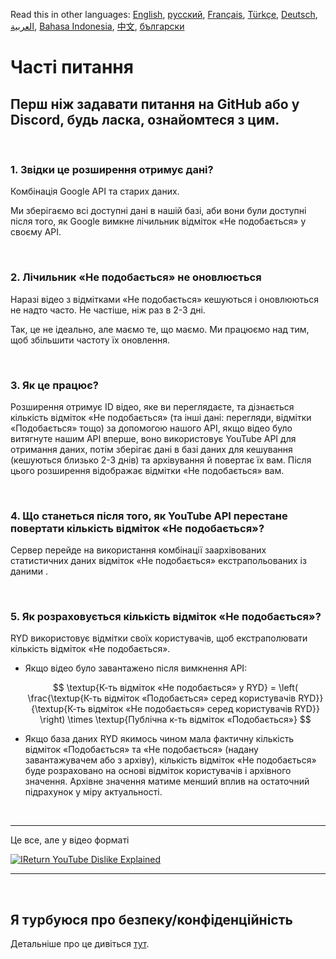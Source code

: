 Read this in other languages: [English](FAQ.md), [русский](FAQru.md), [Français](FAQfr.md), [Türkçe](FAQtr.md), [Deutsch](FAQde.md), [العربية](FAQar.md), [Bahasa Indonesia](FAQid.md), [中文](FAqcn.md), [български](FAQbg.md)

# Часті питання

## Перш ніж задавати питання на GitHub або у Discord, будь ласка, ознайомтеся з цим.

<br>

### **1. Звідки це розширення отримує дані?**

Комбінація Google API та старих даних.

Ми зберігаємо всі доступні дані в нашій базі, аби вони були доступні після того, як Google вимкне лічильник відміток «Не подобається» у своєму API.

<br>

### **2. Лічильник «Не подобається» не оновлюється**

Наразі відео з відмітками «Не подобається» кешуються і оновлюються не надто часто. Не частіше, ніж раз в 2-3 дні.

Так, це не ідеально, але маємо те, що маємо. Ми працюємо над тим, щоб збільшити частоту їх оновлення.

<br>

### **3. Як це працює?**

Розширення отримує ID відео, яке ви переглядаєте, та дізнається кількість відміток «Не подобається» (та інші дані: перегляди, відмітки «Подобається» тощо) за допомогою нашого API, якщо відео було витягнуте нашим API вперше, воно використовує YouTube API для отримання даних, потім зберігає дані в базі даних для кешування (кешуються близько 2-3 днів) та архівування й повертає їх вам. Після цього розширення відображає відмітки «Не подобається» вам.

<br>

### **4. Що станеться після того, як YouTube API перестане повертати кількість відміток «Не подобається»?**

Сервер перейде на використання комбінації заархівованих статистичних даних відміток «Не подобається» екстрапольованих із даними .

<br>

### **5. Як розраховується кількість відміток «Не подобається»?**

RYD використовує відмітки своїх користувачів, щоб екстраполювати кількість відміток «Не подобається».

- Якщо відео було завантажено після вимкнення API:

  $$ \textup{К-ть відміток «Не подобається» у RYD} = \left( \frac{\textup{К-ть відміток «Подобається» серед користувачів RYD}}{\textup{К-ть відміток «Не подобається» серед користувачів RYD}} \right) \times \textup{Публічна к-ть відміток «Подобається»} $$

- Якщо база даних RYD якимось чином мала фактичну кількість відміток «Подобається» та «Не подобається» (надану завантажувачем або з архіву), кількість відміток «Не подобається» буде розраховано на основі відміток користувачів і архівного значення. Архівне значення матиме менший вплив на остаточний підрахунок у міру актуальності.

<br>

---

Це все, але у відео форматі

[![IReturn YouTube Dislike Explained](https://yt-embed.herokuapp.com/embed?v=GSmmtv-0yYQ)](https://www.youtube.com/watch?v=GSmmtv-0yYQ)

---

<br>

## Я турбуюся про безпеку/конфіденційність

Детальніше про це дивіться [тут](SECURITY-FAQuk.md).
